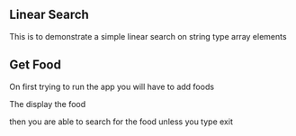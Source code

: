 ## Linear Search

This is to demonstrate a simple linear search on string type array elements

## Get Food

On first trying to run the app you will have to add foods

The display the food


then you are able to search for the food unless you type exit